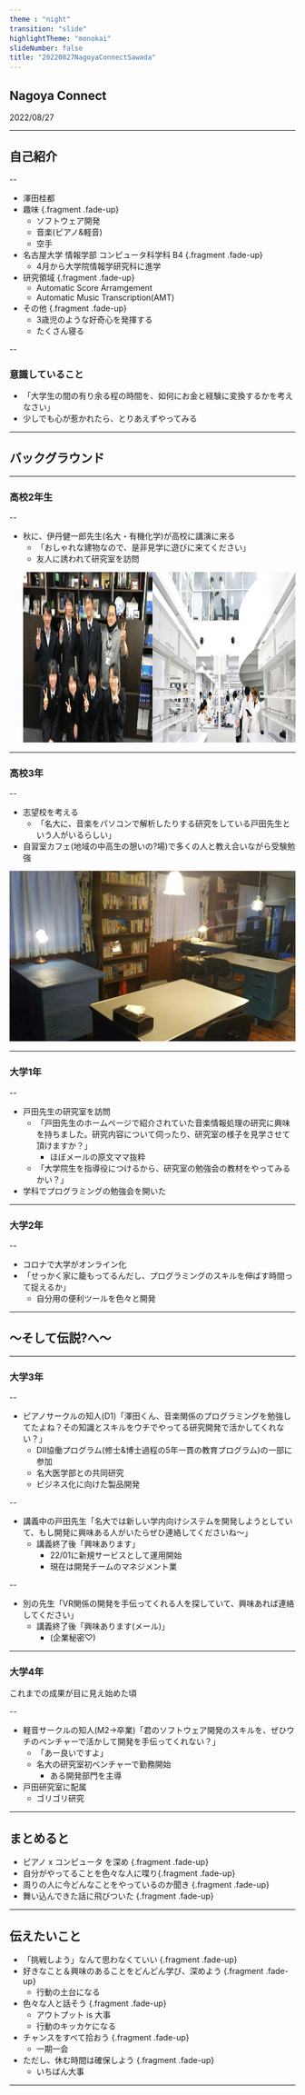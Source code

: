 ```yaml
---
theme : "night"
transition: "slide"
highlightTheme: "monokai"
slideNumber: false
title: "20220827NagoyaConnectSawada"
---
```


##  Nagoya Connect
2022/08/27

---

## 自己紹介

--

- 澤田桂都
- 趣味 {.fragment .fade-up}
  - ソフトウェア開発
  - 音楽(ピアノ&軽音)
  - 空手
- 名古屋大学 情報学部 コンピュータ科学科 B4 {.fragment .fade-up}
  - 4月から大学院情報学研究科に進学
- 研究領域 {.fragment .fade-up}
  - Automatic Score Arramgement
  - Automatic Music Transcription(AMT)
- その他 {.fragment .fade-up}
  - 3歳児のような<span class="fragment highlight-red">好奇心</span>を発揮する
  - たくさん<span class="fragment highlight-red">寝る</span>

--

### 意識していること

- 「大学生の間の有り余る程の時間を、如何にお金と経験に変換するかを考えなさい」
- 少しでも心が惹かれたら、とりあえずやってみる

---

## バックグラウンド

---

### 高校2年生

--

- 秋に、伊丹健一郎先生(名大・有機化学)が高校に講演に来る
  - 「おしゃれな建物なので、是非見学に遊びに来てください」
  - 友人に誘われて<span class="fragment highlight-red">研究室を訪問</span>

<ul style="display: flex;">
    <li style="list-style: none;"><img src="img/itbm.jpg" style="height: 300px;"></li>
    <li style="list-style: none;"><img src="img/visual.jpg" style="height: 300px;"></li>
</ul>


---

### 高校3年

--

- 志望校を考える
  - 「名大に、音楽をパソコンで解析したりする研究をしている<span class="fragment highlight-red">戸田先生</span>という人がいるらしい」
- 自習室カフェ(地域の中高生の憩いの?場)で<span class="fragment highlight-red">多くの人と教え合い</span>ながら受験勉強

<img src="/img/talk.jpg" style="height: 300px;">

---

### 大学1年

--

- 戸田先生の<span class="fragment highlight-red">研究室を訪問</span>
    - 「戸田先生のホームページで紹介されていた音楽情報処理の研究に興味を持ちました。研究内容について伺ったり、研究室の様子を見学させて頂けますか？」
      - ほぼメールの原文ママ抜粋
    - 「大学院生を指導役につけるから、研究室の勉強会の教材をやってみるかい？」
- 学科でプログラミングの<span class="fragment highlight-red">勉強会を開いた</span>

---

### 大学2年

--

- コロナで大学がオンライン化
- 「せっかく家に籠もってるんだし、プログラミングのスキルを伸ばす時間って捉えるか」
  - 自分用の便利ツールを色々と開発

---

## 〜そして伝説?へ〜

---

### 大学3年

--

- <span class="fragment highlight-red">ピアノサークルの知人(D1)</span>「澤田くん、音楽関係のプログラミングを勉強してたよね？その知識とスキルをウチでやってる研究開発で活かしてくれない？」
    - DII協働プログラム(修士&博士過程の5年一貫の教育プログラム)の一部に参加
    - 名大医学部との共同研究
    - ビジネス化に向けた製品開発

--

- 講義中の戸田先生「名大では新しい学内向けシステムを開発しようとしていて、もし開発に興味ある人がいたらぜひ連絡してくださいね〜」
    - <span class="fragment highlight-red">講義終了後</span>「興味あります」
        - 22/01に新規サービスとして運用開始
        - 現在は開発チームのマネジメント業

--

- 別の先生「VR関係の開発を手伝ってくれる人を探していて、興味あれば連絡してください」
    - <span class="fragment highlight-red">講義終了後</span>「興味あります(メール)」
        - (企業秘密♡)

---

### 大学4年

これまでの成果が目に見え始めた頃

--

- <span class="fragment highlight-red">軽音サークルの知人</span>(M2→卒業)「君のソフトウェア開発のスキルを、ぜひウチのベンチャーで活かして開発を手伝ってくれない？」
    - 「<span class="fragment highlight-red">あー良いですよ</span>」
    - 名大の研究室初ベンチャーで勤務開始
        - ある開発部門を主導
- 戸田研究室に配属
  - ゴリゴリ研究

---

## まとめると

- ピアノ x コンピュータ を深め {.fragment .fade-up}
- 自分がやってることを色々な人に喋り{.fragment .fade-up}
- 周りの人に今どんなことをやっているのか聞き {.fragment .fade-up}
- 舞い込んできた話に飛びついた {.fragment .fade-up}

---

## 伝えたいこと

- 「挑戦しよう」なんて思わなくていい {.fragment .fade-up}
- 好きなこと＆興味のあることをどんどん学び、深めよう  {.fragment .fade-up}
    - 行動の土台になる
- 色々な人と話そう {.fragment .fade-up}
    - アウトプット is 大事
    - 行動のキッカケになる
- チャンスをすべて拾おう {.fragment .fade-up}
    - 一期一会
- ただし、休む時間は確保しよう {.fragment .fade-up}
    - いちばん大事

---
<span class="fragment highlight-red"></span>
